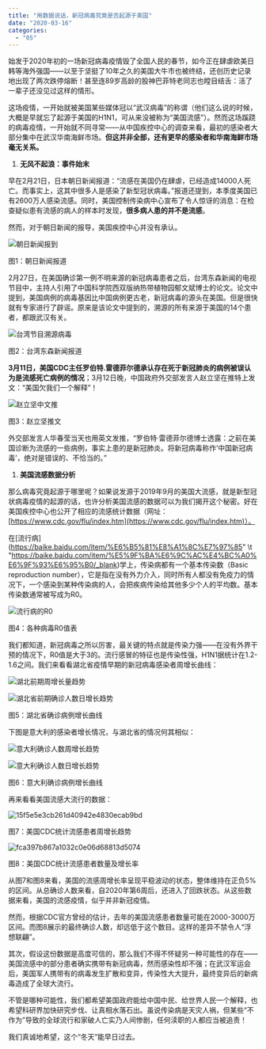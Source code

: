 ```yaml
---
title: "用数据说话，新冠病毒究竟是否起源于美国"
date: "2020-03-16"
categories: 
  - "05"
---
```


始发于2020年初的一场新冠病毒疫情毁了全国人民的春节，如今正在肆虐欧美日韩等海外强国——以至于坚挺了10年之久的美国大牛市也被终结，还创历史记录地出现了两次跌停熔断！甚至连89岁高龄的股神巴菲特老同志也瞠目结舌：活了一辈子还没见过这样的情形。

这场疫情，一开始就被美国某些媒体冠以“武汉病毒”的称谓（他们这么说的时候，大概是早就忘了起源于美国的H1N1，可从来没被称为“美国流感”）。然而这场蹊跷的病毒疫情，一开始就不同寻常——从中国疾控中心的调查来看，最初的感染者大部分集中在武汉华南海鲜市场。**但这并非全部，还有更早的感染者和华南海鲜市场毫无关系。**

1. **无风不起浪：事件始末**

早在2月21日，日本朝日新闻报道：“流感在美国仍在肆虐，已经造成14000人死亡。而事实上，这其中很多人是感染了新型冠状病毒。”报道还提到，本季度美国已有2600万人感染流感。同时，美国控制传染病中心宣布了令人惊讶的消息：在检查疑似患有流感的病人的样本时发现，**很多病人患的并不是流感**。

然而，对于朝日新闻的报导，美国疾控中心并没有承认。

![朝日新闻报到](images/unnamed-file.jpeg)

图1：朝日新闻报道

2月27日，在美国确诊第一例不明来源的新冠病毒患者之后，台湾东森新闻的电视节目中，主持人引用了中国科学院西双版纳热带植物园郁文斌博士的论文。论文中提到，美国病例的病毒基因比中国病例更古老，新冠病毒的源头在美国。但是很快就有专家进行了辟谣。原来是该论文中提到的，溯源的所有来源于美国的14个患者，都跟武汉有关。

![台湾节目溯源病毒](images/unnamed-file-1.jpeg)

图2：台湾东森新闻报道

**3月11日，美国CDC主任罗伯特.雷德菲尔德承认存在死于新冠肺炎的病例被误认为是流感死亡病例的情况**；3月12日晚，中国政府外交部发言人赵立坚在推特上发文：“美国欠我们一个解释”！

![赵立坚中文推](images/unnamed-file-2.jpeg)

图3：赵立坚推文

外交部发言人华春莹当天也用英文发推，“罗伯特·雷德菲尔德博士透露：之前在美国诊断为流感的一些病例，事实上患的是新冠肺炎。将新冠病毒称作‘中国新冠病毒’，绝对是错误的、不恰当的。”

1. **美国流感数据分析**

那么病毒究竟起源于哪里呢？如果说发源于2019年9月的美国大流感，就是新型冠状病毒疫情的起源的话，也许分析美国流感的数据可以为我们揭开这个秘密。好在美国疾控中心也公开了相应的流感统计数据（网址：[https://www.cdc.gov/flu/index.htm](https://www.cdc.gov/flu/index.htm)）。

在[流行病](https://baike.baidu.com/item/%E6%B5%81%E8%A1%8C%E7%97%85" \t "https://baike.baidu.com/item/%E5%9F%BA%E6%9C%AC%E4%BC%A0%E6%9F%93%E6%95%B0/_blank)学上，传染病都有一个基本传染数（Basic reproduction number），它是指在没有外力介入，同时所有人都没有免疫力的情况下，一个感染到某种传染病的人，会把疾病传染给其他多少个人的平均数。基本传染数通常被写成为R0。

![流行病的R0](images/r0.jpeg)

图4：各种病毒R0值表

我们都知道，新冠病毒之所以厉害，最关键的特点就是传染力强——在没有外界干预的情况下，R0值是大于3的。流行感冒的特征也是传染性强，H1N1据统计在1.2-1.6之间。我们来看看湖北省疫情早期的新冠病毒感染者周增长曲线：

![湖北前期周增长量趋势](images/unnamed-file-7.png)

![湖北省前期确诊人数日增长趋势](images/unnamed-file-8.png)

图5：湖北省确诊病例增长曲线

下图是意大利的感染者增长情况，与湖北省的情况何其相似：

![意大利确诊人数周增长趋势](images/unnamed-file-9.png)

![意大利确诊人数日增长趋势](images/unnamed-file-10.png)

图6：意大利确诊病例增长曲线

再来看看美国流感大流行的数据：

![15f5e5e3cb261d40942e4830ecab9bd](images/15f5e5e3cb261d40942e4830ecab9bd.png)

图7：美国CDC统计流感患者周增长趋势

![fca397b867a1032c0e06d68813d5074](images/fca397b867a1032c0e06d68813d5074.png)

图8：美国CDC统计流感患者数量及增长率

从图7和图8来看，美国的流感周增长率呈现平稳波动的状态，整体维持在正负5%的区间。从总确诊人数来看，自2020年第6周后，还进入了回跌状态。从这些数据来看，美国的流感疫情，似乎并非新冠疫情。

然而，根据CDC官方曾经的估计，去年的美国流感患者数量可能在2000-3000万区间。而图8展示的最终确诊人数，却远低于这个数目。这样的差异不禁令人“浮想联翩”。

其次，假设这份数据是高度可信的，那么我们不得不怀疑另一种可能性的存在——美国流感中的部分患者确实携带有新冠病毒，然而感染性却不强；在武汉军运会后，美国军人携带有的病毒发生扩散和变异，传染性大大提升，最终变异后的新病毒造成了全球大流行。

不管是哪种可能性，我们都希望美国政府能给中国中民、给世界人民一个解释，也希望科研界加快研究步伐、让真相水落石出。虽说传染病是天灾人祸，但某些“不作为”导致的全球流行和家破人亡实乃人间惨剧，任何渎职的人都应当被追责！

我们真诚地希望，这个“冬天”能早日过去。
